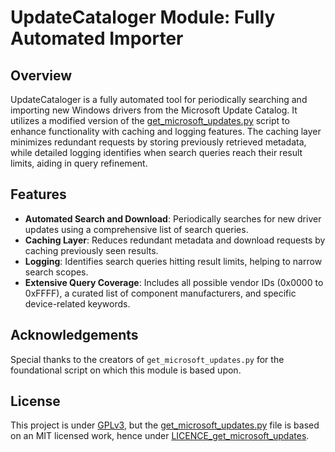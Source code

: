 # UpdateCataloger Module: Fully Automated Importer

## Overview
UpdateCataloger is a fully automated tool for periodically searching and importing new Windows drivers from the Microsoft Update Catalog. It utilizes a modified version of the [get_microsoft_updates.py](./get_microsoft_updates.py) script to enhance functionality with caching and logging features. The caching layer minimizes redundant requests by storing previously retrieved metadata, while detailed logging identifies when search queries reach their result limits, aiding in query refinement.

## Features
- **Automated Search and Download**: Periodically searches for new driver updates using a comprehensive list of search queries.
- **Caching Layer**: Reduces redundant metadata and download requests by caching previously seen results.
- **Logging**: Identifies search queries hitting result limits, helping to narrow search scopes.
- **Extensive Query Coverage**: Includes all possible vendor IDs (0x0000 to 0xFFFF), a curated list of component manufacturers, and specific device-related keywords.

## Acknowledgements
Special thanks to the creators of `get_microsoft_updates.py` for the foundational script on which this module is based upon.

## License
This project is under [GPLv3](../../LICENSE), but the [get_microsoft_updates.py](./get_microsoft_updates.py) file is based on an MIT licensed work, hence under [LICENCE_get_microsoft_updates](./LICENCE_get_microsoft_updates).